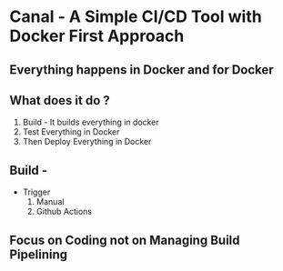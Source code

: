 # Canal - A Simple CI/CD Tool with Docker First Approach

## Everything happens in Docker and for Docker
## What does it do ? 
1. Build - It builds everything in docker
2. Test Everything in Docker
3. Then Deploy Everything in Docker 

## Build  - 
* Trigger 
    1. Manual
    2. Github Actions


## Focus on Coding not on Managing Build Pipelining